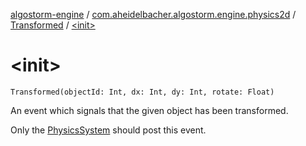 [algostorm-engine](../../index.md) / [com.aheidelbacher.algostorm.engine.physics2d](../index.md) / [Transformed](index.md) / [&lt;init&gt;](.)

# &lt;init&gt;

`Transformed(objectId: Int, dx: Int, dy: Int, rotate: Float)`

An event which signals that the given object has been transformed.

Only the [PhysicsSystem](../-physics-system/index.md) should post this event.


